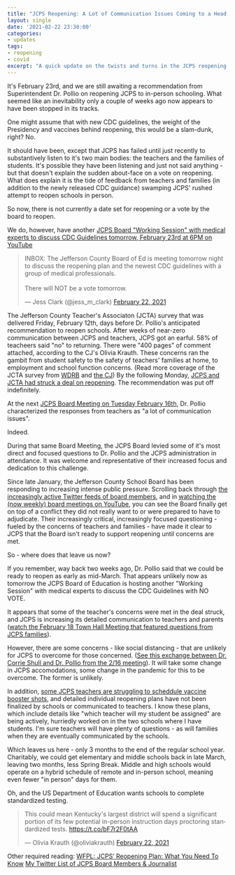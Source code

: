 ```yaml
---
title: "JCPS Reopening: A Lot of Communication Issues Coming to a Head, No Vote In Sight Yet"
layout: single
date: '2021-02-22 23:30:00'
categories:
- updates
tags:
- reopening
- covid
excerpt: "A quick update on the twists and turns in the JCPS reopening debate." 
---
```


It's February 23rd, and we are still awaiting a recommendation from Superintendent Dr. Pollio on reopening JCPS to in-person schooling. What seemed like an inevitability only a couple of weeks ago now appears to have been stopped in its tracks.

One might assume that with new CDC guidelines, the weight of the Presidency and vaccines behind reopening, this would be a slam-dunk, right? No.

It should have been, except that JCPS has failed until just recently to substantively listen to it's two main bodies: the teachers and the families of students. It's possible they have been listening and just not said anything - but that doesn't explain the sudden about-face on a vote on reopening. What does explain it is the tide of feedback from teachers and families (in addition to the newly released CDC guidance) swamping JCPS' rushed attempt to reopen schools in person. 

So now, there is not currently a date set for reopening or a vote by the board to reopen. 

We do, however, have another [JCPS Board "Working Session" with medical experts to discuss CDC Guidelines tomorrow, February 23rd at 6PM on YouTube](https://www.youtube.com/channel/UCJCC8xo7s9vxfFZiV5ZoocQ)

<blockquote class="twitter-tweet"><p lang="en" dir="ltr">INBOX: The Jefferson County Board of Ed is meeting tomorrow night to discuss the reopening plan and the newest CDC guidelines with a group of medical professionals.<br><br>There will NOT be a vote tomorrow.</p>&mdash; Jess Clark (@jess_m_clark) <a href="https://twitter.com/jess_m_clark/status/1363967240236843012?ref_src=twsrc%5Etfw">February 22, 2021</a></blockquote> <script async src="https://platform.twitter.com/widgets.js" charset="utf-8"></script>

The Jefferson County Teacher's Associaton (JCTA) survey that was delivered Friday, February 12th, days before Dr. Pollio's anticipated recommendation to reopen schools. After weeks of near-zero communication between JCPS and teachers, JCPS got an earful. 58% of teacheers said "no" to returning. There were "400 pages" of comment attached, according to the CJ's Olivia Krauth. These concerns ran the gambit from student safety to the safety of teachers' families at home, to employment and school function concerns. (Read more coverage of the JCTA survey from [WDRB](https://www.wdrb.com/news/education/voicing-concerns-about-reopening-classrooms-some-jcps-teachers-worried-district-could-become-superspreader/article_3c24230e-7548-11eb-afe4-ff428d653ed0.html) and [the CJ](https://www.courier-journal.com/story/news/education/2021/02/18/kentucky-teachers-got-vaccine-why-some-schools-arent-reopened-yet/6763680002/)) By the following Monday, [JCPS and JCTA had struck a deal on reopening](https://www.wdrb.com/in-depth/jcps-teachers-union-strike-deal-on-classroom-reopening-strategy/article_18ea7332-6fc8-11eb-8924-37b38f763427.html). The recommendation was put off indefinitely.

At the next [JCPS Board Meeting on Tuesday February 16th](https://www.youtube.com/watch?v=8EYqUDT61kI), Dr. Pollio characterized the responses from teachers  as "a lot of communication issues".

Indeed.

During that same Board Meeting, the JCPS Board levied some of it's most direct and focused questions to Dr. Pollio and the JCPS administration in attendance. It was welcome and representative of their increased focus and dedication to this challenge.

Since late January, the Jefferson County School Board has been responding to increasing intense public pressure. Scrolling back through [the increasingly active Twitter feeds of board members](https://twitter.com/i/lists/1354430425242988549?s=20), and in [watching the (now weekly) board meetings on YouTube](https://www.youtube.com/channel/UCJCC8xo7s9vxfFZiV5ZoocQ), you can see the Board finally get on top of a conflict they did not really want to or were prepared to have to adjudicate. Their increasingly critical, increasingly focused questioning - fueled by the concerns of teachers and families - have made it clear to JCPS that the Board isn't ready to support reopening until concerns are met.

So - where does that leave us now?

If you remember, way back two weeks ago, Dr. Pollio said that we could be ready to reopen as early as mid-March. That appears unlikely now as tomorrow the JCPS Board of Education is hosting another "Working Session" with medical experts to discuss the CDC Guidelines with NO VOTE. 

It appears that some of the teacher's concerns were met in the deal struck, and JCPS is increasing its detailed communication to teachers and parents ([watch the February 18 Town Hall Meeting that featured questions from JCPS families](https://www.youtube.com/watch?v=3xszvv3PzVg)).

However, there are some concerns - like social distancing - that are unlikely for JCPS to overcome for those concerned. ([See this exchange between Dr. Corrie Shull and Dr. Pollio from the 2/16 meeting](https://www.youtube.com/watch?v=8EYqUDT61kI&t=4565s)). It will take some change in JCPS accomodations, some change in the pandemic for this to be overcome. The former is unlikely. 

In addition, [some JCPS teachers are struggling to scheddule vaccine booster shots](https://www.wdrb.com/in-depth/some-jcps-employees-struggling-to-schedule-covid-19-vaccine-booster-shots/article_9390128c-7558-11eb-b2cc-53520bdcd3eb.html), and detailed individual reopening plans have not been finalized by schools or communicated to teachers. I know these plans, which include details like "which teacher will my student be assigned" are being actively, hurriedly worked on in the two schools where I have students. I'm sure teachers will have plenty of questions - as will families when they are eventually communicated by the schools.

Which leaves us here - only 3 months to the end of the regular school year. Charitably, we could get elementary and middle schools back in late March, leaving two months, less Spring Break. Middle and high schools would operate on a hybrid schedule of remote and in-person school, meaning even fewer "in person" days for them. 

Oh, and the US Department of Education wants schools to complete standardized testing.

<blockquote class="twitter-tweet"><p lang="en" dir="ltr">This could mean Kentucky&#39;s largest district will spend a significant portion of its few potential in-person instruction days proctoring standardized tests. <a href="https://t.co/bF7r2F0tAA">https://t.co/bF7r2F0tAA</a></p>&mdash; Olivia Krauth (@oliviakrauth) <a href="https://twitter.com/oliviakrauth/status/1364000176650747904?ref_src=twsrc%5Etfw">February 22, 2021</a></blockquote> <script async src="https://platform.twitter.com/widgets.js" charset="utf-8"></script>

Other required reading:
[WFPL: JCPS’ Reopening Plan: What You Need To Know](https://wfpl.org/jcps-reopening-plan-what-you-need-to-know/)
[My Twitter List of JCPS Board Members & Journalist](https://twitter.com/i/lists/1354430425242988549?s=20)







